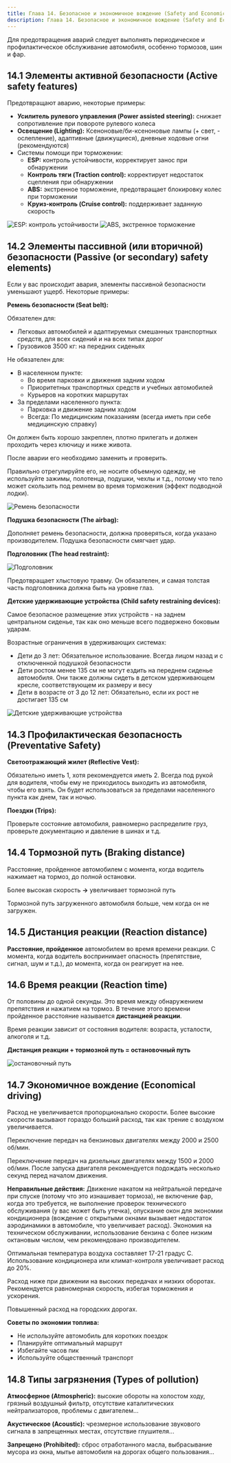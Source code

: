 ```yaml
---
title: Глава 14. Безопасное и экономичное вождение (Safety and Economical Driving)
description: Глава 14. Безопасное и экономичное вождение (Safety and Economical Driving)
--- 
```


Для предотвращения аварий следует выполнять периодическое и профилактическое обслуживание автомобиля, особенно тормозов, шин и фар.

## 14.1 Элементы активной безопасности (Active safety features)

Предотвращают аварию, некоторые примеры:

- **Усилитель рулевого управления (Power assisted steering):** снижает сопротивление при повороте рулевого колеса
- **Освещение (Lighting):** Ксеноновые/би-ксеноновые лампы (+ свет, - ослепление), адаптивные (движущиеся), дневные ходовые огни (рекомендуются)
- Системы помощи при торможении:
  - **ESP:** контроль устойчивости, корректирует занос при обнаружении
  - **Контроль тяги (Traction control):** корректирует недостаток сцепления при обнаружении
  - **ABS:** экстренное торможение, предотвращает блокировку колес при торможении
  - **Круиз-контроль (Cruise control):** поддерживает заданную скорость

![ESP: контроль устойчивости](https://practicatest.com/views/layout/default/img/temario/B_EN/sistema_esp.jpg) ![ABS, экстренное торможение](https://practicatest.com/views/layout/default/img/temario/B_EN/ABS.jpg)

## 14.2 Элементы пассивной (или вторичной) безопасности (Passive (or secondary) safety elements)

Если у вас происходит авария, элементы пассивной безопасности уменьшают ущерб. Некоторые примеры:

**Ремень безопасности (Seat belt):**

Обязателен для:

- Легковых автомобилей и адаптируемых смешанных транспортных средств, для всех сидений и на всех типах дорог
- Грузовиков 3500 кг: на передних сиденьях

Не обязателен для:

- В населенном пункте:
  - Во время парковки и движения задним ходом
  - Приоритетных транспортных средств и учебных автомобилей
  - Курьеров на коротких маршрутах
- За пределами населенного пункта:
  - Парковка и движение задним ходом
  - Всегда: По медицинским показаниям (всегда иметь при себе медицинскую справку)

Он должен быть хорошо закреплен, плотно прилегать и должен проходить через ключицу и ниже живота.

После аварии его необходимо заменить и проверить.

Правильно отрегулируйте его, не носите объемную одежду, не используйте зажимы, полотенца, подушки, чехлы и т.д., потому что тело может скользить под ремнем во время торможения (эффект подводной лодки).

![Ремень безопасности](https://practicatest.com/views/layout/default/img/temario/B_EN/cinturon.jpg)

**Подушка безопасности (The airbag):**

Дополняет ремень безопасности, должна проверяться, когда указано производителем. Подушка безопасности смягчает удар.

**Подголовник (The head restraint):**

![Подголовник](https://practicatest.com/views/layout/default/img/temario/B_EN/apoyacabezas.png)

Предотвращает хлыстовую травму. Он обязателен, и самая толстая часть подголовника должна быть на уровне глаз.

**Детские удерживающие устройства (Child safety restraining devices):**

Самое безопасное размещение этих устройств - на заднем центральном сиденье, так как оно меньше всего подвержено боковым ударам.

Возрастные ограничения в удерживающих системах:

- Дети до 3 лет: Обязательное использование. Всегда лицом назад и с отключенной подушкой безопасности
- Дети ростом менее 135 см не могут ездить на переднем сиденье автомобиля. Они также должны сидеть в детском удерживающем кресле, соответствующем их размеру и весу
- Дети в возрасте от 3 до 12 лет: Обязательно, если их рост не достигает 135 см

![Детские удерживающие устройства](https://practicatest.com/views/layout/default/img/temario/B_EN/silla_coche.jpg)

## 14.3 Профилактическая безопасность (Preventative Safety)

**Светоотражающий жилет (Reflective Vest):**

Обязательно иметь 1, хотя рекомендуется иметь 2. Всегда под рукой для водителя, чтобы ему не приходилось выходить из автомобиля, чтобы его взять. Он будет использоваться за пределами населенного пункта как днем, так и ночью.

**Поездки (Trips):**

Проверьте состояние автомобиля, равномерно распределите груз, проверьте документацию и давление в шинах и т.д.

## 14.4 Тормозной путь (Braking distance)

Расстояние, пройденное автомобилем с момента, когда водитель нажимает на тормоз, до полной остановки.

Более высокая скорость **\->** увеличивает тормозной путь

Тормозной путь загруженного автомобиля больше, чем когда он не загружен.

## 14.5 Дистанция реакции (Reaction distance)

**Расстояние, пройденное** автомобилем во время времени реакции. С момента, когда водитель воспринимает опасность (препятствие, сигнал, шум и т.д.), до момента, когда он реагирует на нее.

## 14.6 Время реакции (Reaction time)

От половины до одной секунды. Это время между обнаружением препятствия и нажатием на тормоз. В течение этого времени пройденное расстояние называется **дистанцией реакции**.

Время реакции зависит от состояния водителя: возраста, усталости, алкоголя и т.д.

**Дистанция реакции + тормозной путь = остановочный путь**

![остановочный путь](https://practicatest.com/views/layout/default/img/temario/B_EN/distancia_detencion.jpg)

## 14.7 Экономичное вождение (Economical driving)

Расход не увеличивается пропорционально скорости. Более высокие скорости вызывают гораздо больший расход, так как трение с воздухом увеличивается.

Переключение передач на бензиновых двигателях между 2000 и 2500 об/мин.

Переключение передач на дизельных двигателях между 1500 и 2000 об/мин. После запуска двигателя рекомендуется подождать несколько секунд перед началом движения.

**Неправильные действия:** Движение накатом на нейтральной передаче при спуске (потому что это изнашивает тормоза), не включение фар, когда это требуется, не выполнение проверок технического обслуживания (у вас может быть утечка), опускание окон для экономии кондиционера (вождение с открытыми окнами вызывает недостаток аэродинамики в автомобиле, что увеличивает расход). Экономия на техническом обслуживании, использование бензина с более низким октановым числом, чем рекомендовано производителем.

Оптимальная температура воздуха составляет 17-21 градус C. Использование кондиционера или климат-контроля увеличивает расход до 20%.

Расход ниже при движении на высоких передачах и низких оборотах. Рекомендуется равномерная скорость, избегая торможения и ускорения.

Повышенный расход на городских дорогах.

**Советы по экономии топлива:**

- Не используйте автомобиль для коротких поездок
- Планируйте оптимальный маршрут
- Избегайте часов пик
- Используйте общественный транспорт

## 14.8 Типы загрязнения (Types of pollution)

**Атмосферное (Atmospheric):** высокие обороты на холостом ходу, грязный воздушный фильтр, отсутствие каталитических нейтрализаторов, проблемы с двигателем...

**Акустическое (Acoustic):** чрезмерное использование звукового сигнала в запрещенных местах, отсутствие глушителя...

**Запрещено (Prohibited):** сброс отработанного масла, выбрасывание мусора из окна, мытье автомобиля на дорогах общего пользования...

